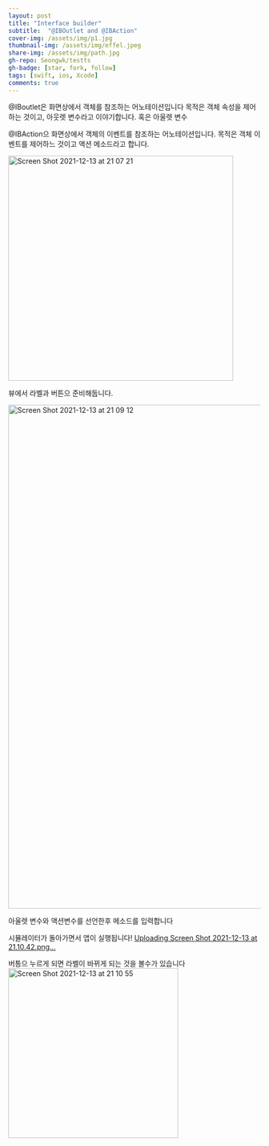 ```yaml
---
layout: post
title: "Interface builder" 
subtitle:  "@IBOutlet and @IBAction"
cover-img: /assets/img/p1.jpg
thumbnail-img: /assets/img/effel.jpeg
share-img: /assets/img/path.jpg
gh-repo: Seongwk/testts
gh-badge: [star, fork, follow]
tags: [swift, ios, Xcode]
comments: true
---
```


@IBoutlet은 화면상에서 객체를 참조하는 어노테이션입니다
목적은 객체 속성을 제어하는 것이고, 아웃렛 변수라고 이야기합니다. 혹은 아울렛 변수

@IBAction으 화면상에서 객체의 이벤트를 참조하는 어노테이션입니다.
목적은 객체 이벤트를 제어하느 것이고 액션 메소드라고 합니다.


<img width="449" alt="Screen Shot 2021-12-13 at 21 07 21" src="https://user-images.githubusercontent.com/40172001/145810048-9a5170c9-e46d-4b0c-b742-4d6c736cda0d.png">

뷰에서 라벨과 버튼으 준비해둡니다.

<img width="1005" alt="Screen Shot 2021-12-13 at 21 09 12" src="https://user-images.githubusercontent.com/40172001/145810432-1df3fc5b-3bae-4d6b-aacb-e87ccc93a677.png">

아울렛 변수와 액션변수를 선언한후 메소드를 입력합니다

시뮬레이터가 돌아가면서 앱이 실행됩니다!
[Uploading Screen Shot 2021-12-13 at 21.10.42.png…]()

버틍으 누르게 되면 라벨이 바뀌게 되는 것을 볼수가 있습니다
<img width="339" alt="Screen Shot 2021-12-13 at 21 10 55" src="https://user-images.githubusercontent.com/40172001/145810619-eff33363-f7a8-49ca-be39-8e4380b64752.png">
